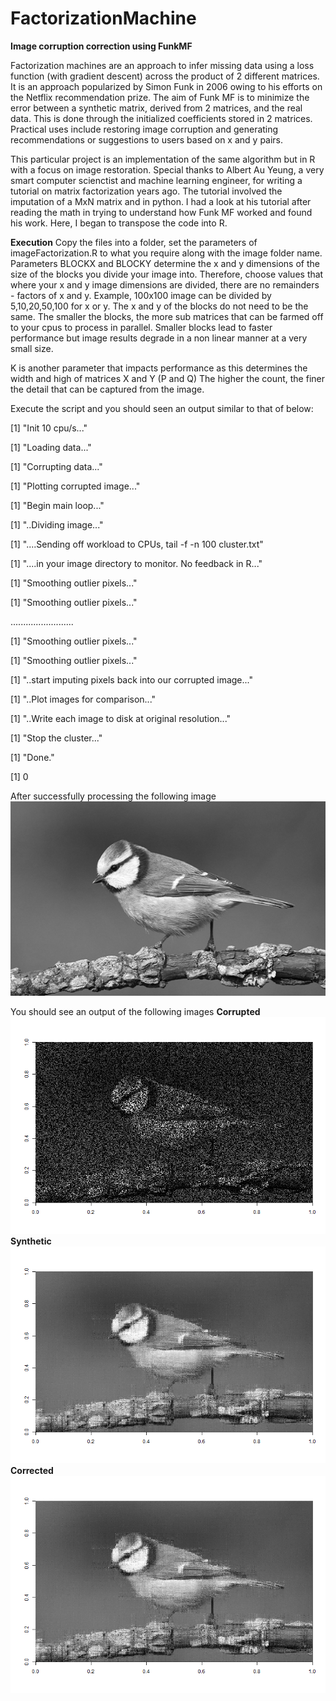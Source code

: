# FactorizationMachine
**Image corruption correction using FunkMF**

Factorization machines are an approach to infer missing data using a loss function (with gradient descent) across the product of 2 different matrices. It is an approach popularized by Simon Funk in 2006 owing to his efforts on the Netflix recommendation prize. The aim of Funk MF is to minimize the error between a synthetic matrix, derived from 2 matrices, and the real data. This is done through the initialized coefficients stored in 2 matrices. Practical uses include restoring image corruption and generating recommendations or suggestions to users based on x and y pairs.

This particular project is an implementation of the same algorithm but in R with a focus on image restoration.
Special thanks to Albert Au Yeung, a very smart computer scienctist and machine learning engineer, for writing a tutorial on matrix factorization years ago. The tutorial involved the imputation of a MxN matrix and in python. I had a look at his tutorial after reading the math in trying to understand how Funk MF worked and found his work. Here, I began to transpose the code into R. 

**Execution**
Copy the files into a folder, set the parameters of imageFactorization.R to what you require along with the image folder name.
Parameters BLOCKX and BLOCKY determine the x and y dimensions of the size of the blocks you divide your image into.
Therefore, choose values that where your x and y image dimensions are divided, there are no remainders - factors of x and y.
Example, 100x100 image can be divided by 5,10,20,50,100 for x or y. The x and y of the blocks do not need to be the same.
The smaller the blocks, the more sub matrices that can be farmed off to your cpus to process in parallel.
Smaller blocks lead to faster performance but image results degrade in a non linear manner at a very small size.

K is another parameter that impacts performance as this determines the width and high of matrices X and Y (P and Q)
The higher the count, the finer the detail that can be captured from the image.

Execute the script and you should seen an output similar to that of below:

[1] "Init  10  cpu/s..."

[1] "Loading data..."

[1] "Corrupting data..."

[1] "Plotting corrupted image..."

[1] "Begin main loop..."

[1] "..Dividing image..."

[1] "....Sending off workload to CPUs, tail -f -n 100 cluster.txt"

[1] "....in your image directory to monitor. No feedback in R..."

[1] "Smoothing outlier pixels..."

[1] "Smoothing outlier pixels..."

.........................

[1] "Smoothing outlier pixels..."

[1] "Smoothing outlier pixels..."

[1] "..start imputing pixels back into our corrupted image..."

[1] "..Plot images for comparison..."

[1] "..Write each image to disk at original resolution..."

[1] "Stop the cluster..."

[1] "Done."

[1] 0

After successfully processing the following image
![GitHub Logo](https://github.com/RayBosman/FactorizationMachine/blob/master/14.png)

You should see an output of the following images
**Corrupted**
![GitHub Logo](https://github.com/RayBosman/FactorizationMachine/blob/master/14.png1_14.png_37_0.02_400_20_corrupt.png)
**Synthetic**
![GitHub Logo](https://github.com/RayBosman/FactorizationMachine/blob/master/14.png1_14.png_37_0.02_400_20_fact.png)
**Corrected**
![GitHub Logo](https://github.com/RayBosman/FactorizationMachine/blob/master/14.png1_14.png_37_0.02_400_20_corrected.png)
